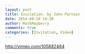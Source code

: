 ```yaml
---
layout: post
title: Invitation, by John Partain
date: 2014-09-10 19:30
author: MarkMayberry
comments: true
categories: [Invitation, Video]
---
```

http://vimeo.com/105882464
